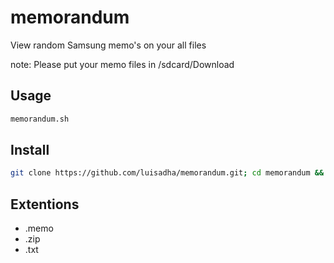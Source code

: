 # memorandum

View random Samsung memo's on your all files

note: Please put your memo files in /sdcard/Download

## Usage

```bash
memorandum.sh
```

## Install

```bash
git clone https://github.com/luisadha/memorandum.git; cd memorandum && bash install.sh
```

## Extentions
- .memo
- .zip
- .txt
